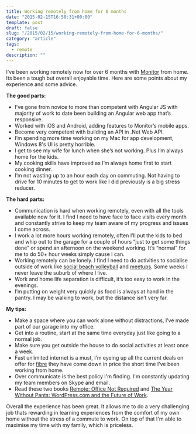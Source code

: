 ```yaml
---
title: Working remotely from home for 6 months
date: "2015-02-15T16:50:31+00:00"
template: post
draft: false
slug: "/2015/02/15/working-remotely-from-home-for-6-months/"
category: "article"
tags:
  - remote
description: ""
---
```


I’ve been working remotely now for over 6 months with <a href="http://www.monitorbm.com" title="Monitor Business Machines">Monitor</a> from home. Its been a tough but overall enjoyable time.  Here are some points about my experience and some advice.

<strong>The good parts:</strong>

<ul>
<li>I’ve gone from novice to more than competent with Angular JS with majority of work to date been building an Angular web app that’s responsive.</li>
<li>Worked with iOS and Android, adding features to Monitor’s mobile apps.</li>
<li>Become very competent with building an API in .Net Web API.</li>
<li>I’m spending more time working on my Mac for app development, Windows 8's UI is pretty horrible.</li>
<li>I get to see my wife for lunch when she’s not working. Plus I’m always home for the kids.</li>
<li>My cooking skills have improved as I’m always home first to start cooking dinner.</li>
<li>I’m not wasting up to an hour each day on commuting. Not having to drive for 10 minutes to get to work like I did previously is a big stress reducer.</li>
</ul>

<strong>The hard parts:</strong>

<ul>
<li>Communication is hard when working remotely, even with all the tools available now for it. I find I need to have face to face visits every month and constantly strive to keep my team aware of my progress and issues I come across.</li>
<li>I work a lot more hours working remotely, often I’ll put the kids to bed and whip out to the garage for a couple of hours “just to get some things done” or spend an afternoon on the weekend working. It’s “normal” for me to do 50+ hour weeks simply cause I can.</li>
<li>Working remotely can be lonely. I find I need to do activities to socialise outside of work like <a href="http://www.volleyballbop.co.nz" title="Volleyball BOP">social beach volleyball</a> and <a href="http://www.meetup.com/TaurangaWeb/" title="Tauranga Web Meetup">meetups</a>. Some weeks I never leave the suburb of where I live.</li>
<li>Work and home life separation is difficult, it’s too easy to work in the evenings.</li>
<li>I’m putting on weight very quickly as food is always at hand in the pantry. I may be walking to work, but the distance isn’t very far.</li>
</ul>

<strong>My tips:</strong>

<ul>
<li>Make a space where you can work alone without distractions, I’ve made part of our garage into my office.</li>
<li>Get into a routine, start at the same time everyday just like going to a normal job.</li>
<li>Make sure you get outside the house to do social activities at least once a week.</li>
<li>Fast unlimited internet is a must, I’m eyeing up all the current deals on offer for <a href="http://billbennett.co.nz/2015/02/04/unlimited-fibre-broadband-plans/" title="Unlimited Fibre in New Zealand">fibre</a> they have come down in price the short time I’ve been working from home.</li>
<li>Over communicate is the best policy I'm finding. I'm constantly updating my team members on Skype and email.</li>
<li>Read these two books <a href="http://www.andrewford.co.nz/remote-office-required-best-bits/" title="Remote: Office Not Required">Remote: Office Not Required</a> and <a href="http://www.andrewford.co.nz/the-year-without-pants-wordpress-com-and-the-future-of-work-by-scott-berkun-review/" title="The Year Without Pants: WordPress.com and the Future of Work ">The Year Without Pants: WordPress.com and the Future of Work</a>.</li>
</ul>

Overall the experience has been great. It allows me to do a very challenging job thats rewarding in learning experiences from the comfort of my own home without the stress of a commute to work. On top of that I'm able to maximise my time with my family, which is priceless.
